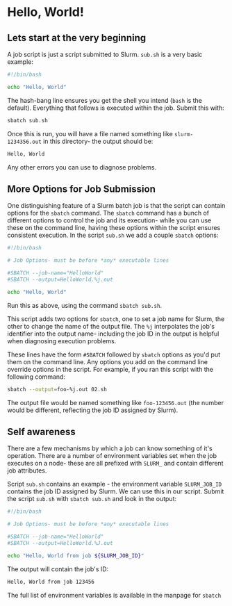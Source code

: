 # Hello, World!

## Lets start at the very beginning

A job script is just a script submitted to Slurm.  `sub.sh` is a very basic example:

```bash
#!/bin/bash

echo "Hello, World"
```

The hash-bang line ensures you get the shell you intend (`bash` is the default).  Everything that follows is executed within the job.  Submit this with:

```bash
sbatch sub.sh
```

Once this is run, you will have a file named something like `slurm-1234356.out` in this directory- the output should be:

```bash
Hello, World
```

Any other errors you can use to diagnose problems.

## More Options for Job Submission

One distinguishing feature of a Slurm batch job is that the script can contain options for the `sbatch` command.  The `sbatch` command has a bunch of different options to control the job and its execution- while you can use these on the command line, having these options within the script ensures consistent execution.  In the script `sub.sh` we add a couple `sbatch` options:

```bash
#!/bin/bash

# Job Options- must be before *any* executable lines

#SBATCH --job-name="HelloWorld"
#SBATCH --output=HelloWorld.%j.out

echo "Hello, World"
```

Run this as above, using the command `sbatch sub.sh`.

This script adds two options for `sbatch`, one to set a job name for Slurm, the other to change the name of the output file.  The `%j` interpolates the job's identifier into the output name- including the job ID in the output is helpful when diagnosing execution problems.

These lines have the form `#SBATCH` followed by `sbatch` options as you'd put them on the command line.  Any options you add on the command line override options in the script.  For example, if you ran this script with the following command:

```bash
sbatch --output=foo-%j.out 02.sh
```

The output file would be named something like `foo-123456.out` (the number would be different, reflecting the job ID assigned by Slurm).

## Self awareness

There are a few mechanisms by which a job can know something of it's operation.  There are a number of environment variables set when the job executes on a node- these are all prefixed with `SLURM_` and contain different job attributes.

Script `sub.sh` contains an example - the environment variable `SLURM_JOB_ID` contains the job ID assigned by Slurm.  We can use this in our script.  Submit the script `sub.sh` with `sbatch sub.sh` and look in the output:

```bash
#!/bin/bash

# Job Options- must be before *any* executable lines

#SBATCH --job-name="HelloWorld"
#SBATCH --output=HelloWorld.%J.out

echo "Hello, World from job ${SLURM_JOB_ID}"
```

The output will contain the job's ID:

```bash
Hello, World from job 123456
```

The full list of environment variables is available in the manpage for `sbatch`
